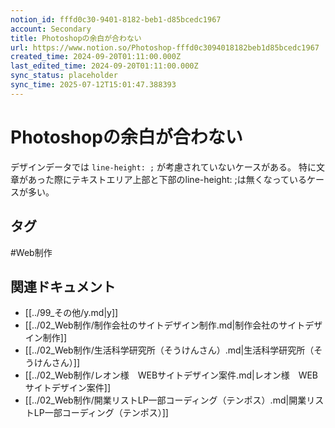 ```yaml
---
notion_id: fffd0c30-9401-8182-beb1-d85bcedc1967
account: Secondary
title: Photoshopの余白が合わない
url: https://www.notion.so/Photoshop-fffd0c3094018182beb1d85bcedc1967
created_time: 2024-09-20T01:11:00.000Z
last_edited_time: 2024-09-20T01:11:00.000Z
sync_status: placeholder
sync_time: 2025-07-12T15:01:47.388393
---
```

# Photoshopの余白が合わない

デザインデータでは `line-height: ;` が考慮されていないケースがある。
特に文章があった際にテキストエリア上部と下部のline-height: ;は無くなっているケースが多い。

## タグ

#Web制作 

## 関連ドキュメント

- [[../99_その他/y.md|y]]
- [[../02_Web制作/制作会社のサイトデザイン制作.md|制作会社のサイトデザイン制作]]
- [[../02_Web制作/生活科学研究所（そうけんさん）.md|生活科学研究所（そうけんさん）]]
- [[../02_Web制作/レオン様　WEBサイトデザイン案件.md|レオン様　WEBサイトデザイン案件]]
- [[../02_Web制作/開業リストLP一部コーディング（テンポス）.md|開業リストLP一部コーディング（テンポス）]]
